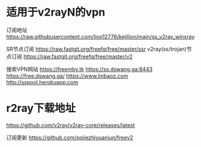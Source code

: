 # 适用于v2rayN的vpn
订阅地址
https://raw.githubusercontent.com/lion12776/kejilion/main/ss_v2ray_winxray

SR节点订阅
https://raw.fastgit.org/freefq/free/master/ssr
v2ray(ss/trojan)节点订阅
https://raw.fastgit.org/freefq/free/master/v2

搜索VPN网站
https://freemby.tk
https://ss.dswang.ga:8443
https://free.dswang.ga/
https://www.linbaoz.com
http://sspool.herokuapp.com

# r2ray下载地址
https://github.com/v2ray/v2ray-core/releases/latest
 
订阅更新
https://github.com/pojiezhiyuanjun/freev2
